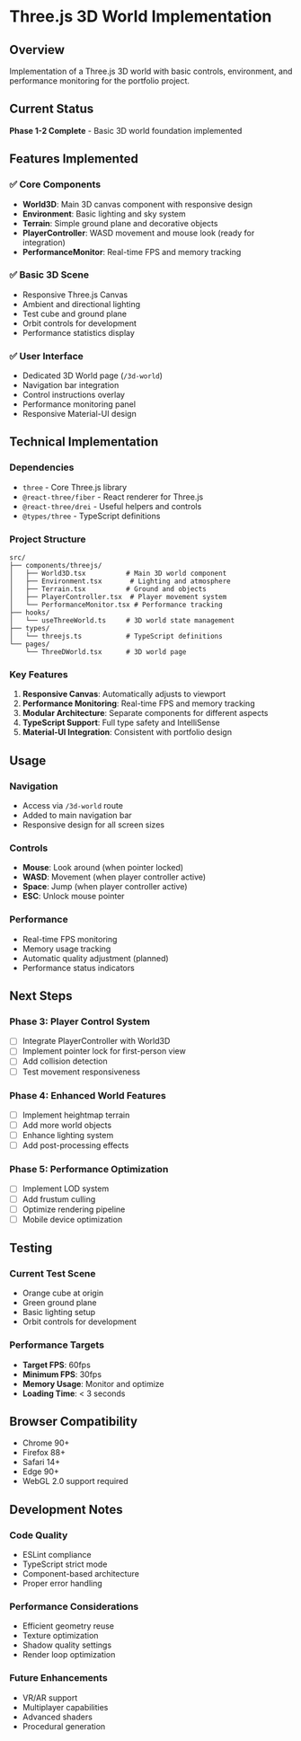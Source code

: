 # Three.js 3D World Implementation

## Overview
Implementation of a Three.js 3D world with basic controls, environment, and performance monitoring for the portfolio project.

## Current Status
**Phase 1-2 Complete** - Basic 3D world foundation implemented

## Features Implemented

### ✅ Core Components
- **World3D**: Main 3D canvas component with responsive design
- **Environment**: Basic lighting and sky system
- **Terrain**: Simple ground plane and decorative objects
- **PlayerController**: WASD movement and mouse look (ready for integration)
- **PerformanceMonitor**: Real-time FPS and memory tracking

### ✅ Basic 3D Scene
- Responsive Three.js Canvas
- Ambient and directional lighting
- Test cube and ground plane
- Orbit controls for development
- Performance statistics display

### ✅ User Interface
- Dedicated 3D World page (`/3d-world`)
- Navigation bar integration
- Control instructions overlay
- Performance monitoring panel
- Responsive Material-UI design

## Technical Implementation

### Dependencies
- `three` - Core Three.js library
- `@react-three/fiber` - React renderer for Three.js
- `@react-three/drei` - Useful helpers and controls
- `@types/three` - TypeScript definitions

### Project Structure
```
src/
├── components/threejs/
│   ├── World3D.tsx          # Main 3D world component
│   ├── Environment.tsx       # Lighting and atmosphere
│   ├── Terrain.tsx          # Ground and objects
│   ├── PlayerController.tsx  # Player movement system
│   └── PerformanceMonitor.tsx # Performance tracking
├── hooks/
│   └── useThreeWorld.ts     # 3D world state management
├── types/
│   └── threejs.ts           # TypeScript definitions
└── pages/
    └── ThreeDWorld.tsx      # 3D world page
```

### Key Features
1. **Responsive Canvas**: Automatically adjusts to viewport
2. **Performance Monitoring**: Real-time FPS and memory tracking
3. **Modular Architecture**: Separate components for different aspects
4. **TypeScript Support**: Full type safety and IntelliSense
5. **Material-UI Integration**: Consistent with portfolio design

## Usage

### Navigation
- Access via `/3d-world` route
- Added to main navigation bar
- Responsive design for all screen sizes

### Controls
- **Mouse**: Look around (when pointer locked)
- **WASD**: Movement (when player controller active)
- **Space**: Jump (when player controller active)
- **ESC**: Unlock mouse pointer

### Performance
- Real-time FPS monitoring
- Memory usage tracking
- Automatic quality adjustment (planned)
- Performance status indicators

## Next Steps

### Phase 3: Player Control System
- [ ] Integrate PlayerController with World3D
- [ ] Implement pointer lock for first-person view
- [ ] Add collision detection
- [ ] Test movement responsiveness

### Phase 4: Enhanced World Features
- [ ] Implement heightmap terrain
- [ ] Add more world objects
- [ ] Enhance lighting system
- [ ] Add post-processing effects

### Phase 5: Performance Optimization
- [ ] Implement LOD system
- [ ] Add frustum culling
- [ ] Optimize rendering pipeline
- [ ] Mobile device optimization

## Testing

### Current Test Scene
- Orange cube at origin
- Green ground plane
- Basic lighting setup
- Orbit controls for development

### Performance Targets
- **Target FPS**: 60fps
- **Minimum FPS**: 30fps
- **Memory Usage**: Monitor and optimize
- **Loading Time**: < 3 seconds

## Browser Compatibility
- Chrome 90+
- Firefox 88+
- Safari 14+
- Edge 90+
- WebGL 2.0 support required

## Development Notes

### Code Quality
- ESLint compliance
- TypeScript strict mode
- Component-based architecture
- Proper error handling

### Performance Considerations
- Efficient geometry reuse
- Texture optimization
- Shadow quality settings
- Render loop optimization

### Future Enhancements
- VR/AR support
- Multiplayer capabilities
- Advanced shaders
- Procedural generation 